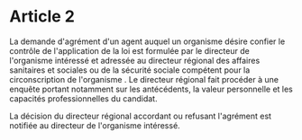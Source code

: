 # Article 2

La demande d'agrément d'un agent auquel un organisme désire confier le contrôle de l'application de la loi est formulée par le directeur de l'organisme intéressé et adressée au directeur régional des affaires sanitaires et sociales ou de la sécurité sociale compétent pour la circonscription de l'organisme . Le directeur régional fait procéder à une enquête portant notamment sur les antécédents, la valeur personnelle et les capacités professionnelles du candidat.

La décision du directeur régional accordant ou refusant l'agrément est notifiée au directeur de l'organisme intéressé.
